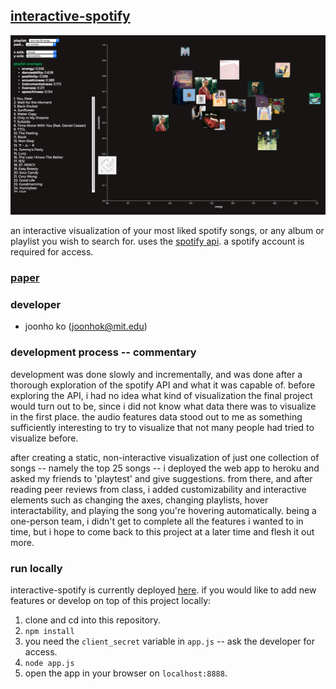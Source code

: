 ## [interactive-spotify](https://interactive-spotify.herokuapp.com)

![](title_image.png)

an interactive visualization of your most liked spotify songs, or any album or playlist you wish to search for. uses the [spotify api](https://developer.spotify.com/documentation/web-api/). a spotify account is required for access.

### [paper](https://github.mit.edu/pages/6894-sp20/FP-interactive-spotify/paper.pdf)

### developer

- joonho ko (joonhok@mit.edu)

### development process -- commentary

development was done slowly and incrementally, and was done after a thorough exploration of the spotify API and what it was capable of. before exploring the API, i had no idea what kind of visualization the final project would turn out to be, since i did not know what data there was to visualize in the first place. the audio features data stood out to me as something sufficiently interesting to try to visualize that not many people had tried to visualize before.

after creating a static, non-interactive visualization of just one collection of songs -- namely the top 25 songs -- i deployed the web app to heroku and asked my friends to 'playtest' and give suggestions. from there, and after reading peer reviews from class, i added customizability and interactive elements such as changing the axes, changing playlists, hover interactability, and playing the song you're hovering automatically. being a one-person team, i didn't get to complete all the features i wanted to in time, but i hope to come back to this project at a later time and flesh it out more.

### run locally

interactive-spotify is currently deployed [here](https://interactive-spotify.herokuapp.com). if you would like to add new features or develop on top of this project locally:

1. clone and cd into this repository.
2. `npm install`
3. you need the `client_secret` variable in `app.js` -- ask the developer for access.
4. `node app.js` 
5. open the app in your browser on `localhost:8888`.
